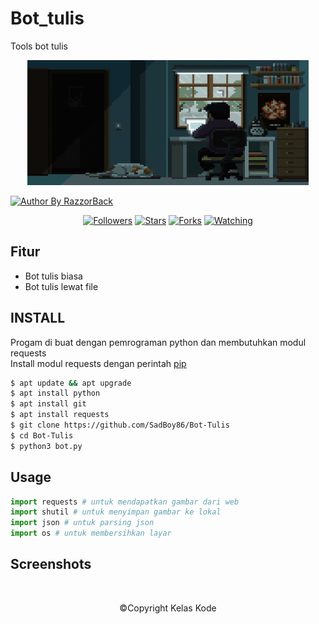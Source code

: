 # Bot_tulis
Tools bot tulis

<p align="center">
  <img src="https://github.com/kelas-kode/kelas-kode/blob/main/pc.gif" height="200" width="450"/>
</p>

<p align="left">

<a href="#"><img title="Author By RazzorBack" src=""></a> 
<p align="center"> 
<a href="https://github.com/kelas-kode/followers">
<img title="Followers" src="https://img.shields.io/github/followers/kelas-kode?color=blue&style=flat-square"></a>
<a href="https://github.com/kelas-kode/Bot_tulis/stargazers/">
<img title="Stars" src="https://img.shields.io/github/stars/kelas-kode/Bot_tulis?color=red&style=flat-square"></a>
<a href="https://github.com/Dunia-Kode/network/members">
<img title="Forks" src="https://img.shields.io/github/forks/kelas-kode/Bot_tulis?color=red&style=flat-square"></a>
<a href="https://github.com/kelas-kode/Bot_tulis/watchers"><img title="Watching" src="https://img.shields.io/github/watchers/kelas-kode/Bot_tulis?label=Watchers&color=blue&style=flat-square"></a>
</p> 

## Fitur
+ Bot tulis biasa
+ Bot tulis lewat file

## INSTALL
Progam di buat dengan pemrograman python
dan membutuhkan modul requests<br>
Install modul requests dengan perintah [pip](https://pip.pypa.io/en/stable/)
```bash
$ apt update && apt upgrade
$ apt install python
$ apt install git
$ apt install requests
$ git clone https://github.com/SadBoy86/Bot-Tulis
$ cd Bot-Tulis
$ python3 bot.py
``` 

## Usage
```python
import requests # untuk mendapatkan gambar dari web
import shutil # untuk menyimpan gambar ke lokal
import json # untuk parsing json
import os # untuk membersihkan layar
```

## Screenshots
<br>
<p align="center">
©Copyright Kelas Kode
</p>
